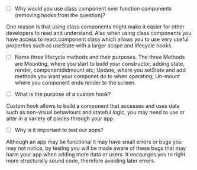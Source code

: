 - [ ] Why would you use class component over function components (removing hooks from the question)?

One reason is that using class components might make it easier for other developers to read and understand. Also when using class components you have access to react.component class which allows you to use very useful properties such as useState with a larger scope and lifecycle hooks.

- [ ] Name three lifecycle methods and their purposes.
The three Methods are Mounting, where you start to build your constructor, adding state, render, componentdidmount etc; Update, where you setState and add methods you want your componet do to when operating; Un-mount where you component ends render to the screen. 

- [ ] What is the purpose of a custom hook?

Custom hook allows to build a component that accesses and uses data such as non-visual behaviours and stateful logic, you may need to use or alter in a variety of places through your app.

- [ ] Why is it important to test our apps?

Although an app may be functional it may have small errors or bugs you may not notice, by testing you will be made aware of these bugs that may harm your app when adding more data or users. It encourges you to right more structurally sound code, therefore avoiding later errors.